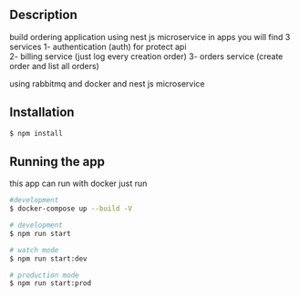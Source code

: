 ## Description
build ordering application using nest js microservice in apps you will find 3 services 
1- authentication (auth) for protect api  
2- billing service (just log every creation order)
3- orders service (create order and list all orders)

using rabbitmq and docker and nest js microservice 
## Installation

```bash
$ npm install
```

## Running the app

this app can run with docker just run 
```bash
#development
$ docker-compose up --build -V
```
```bash
# development
$ npm run start

# watch mode
$ npm run start:dev

# production mode
$ npm run start:prod
```
